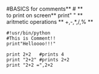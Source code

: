 #BASICS
for comments** # **  
to print on screen** print" " **  
aritmetic operations ** +,-,*,/,% ** 
```
#!usr/bin/python
#This is Comment!!
print"Helloooo!!!"

print 2+2   #prints 4
print "2+2" #prints 2+2
print "2+2 =",2+2
```
